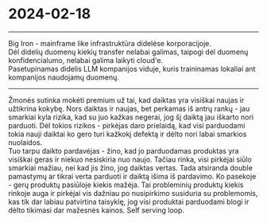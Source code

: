 # 2024-02-18
---
Big Iron - mainframe like infrastruktūra didelėse korporacijoje.  
Dėl didelių duomenų kiekių transfer nelabai galimas, taipogi dėl duomenų konfidencialumo, nelabai galima laikyti cloud'e.  
Pasetupinamas didelis LLM kompanijos viduje, kuris traininamas lokaliai ant kompanijos naudojamų duomenų.

---
Žmonės sutinka mokėti premium už tai, kad daiktas yra visiškai naujas ir užtikrina kokybę. Nors daiktas ir naujas, bet perkamas iš antrų rankų - jau smarkiai kyla rizika, kad su juo kažkas negerai, jog šį daiktą jau iškarto nori parduoti. Dėl tokios rizikos - pirkėjas daro prielaidą, kad visi parduodami tokia nauji daiktai ko gero turi kažkokį defektą ir dėlto nori labai smarkios nuolaidos.  
Tuo tarpu daikto pardavėjas - žino, kad jo parduodamas produktas yra visiškai geras ir niekuo nesiskiria nuo naujo. Tačiau rinka, visi pirkėjai siūlo smarkiai mažiau, nei kad jis žino, jog daiktas vertas. Tada atsiranda double pamastymų ar tikrai verta parduoti ir daiktą išima iš pardavimo. Ko pasekoje - gerų produktų pasiūloje kiekis mažėja. Tai probleminių produktų kiekis rinkoje auga ir pirkėjai vis dažniau po nusipirkimo susiduria su problemomis, kas tik dar labiau patvirtina taisyklę, jog visi produktai parduodami blogi ir dėlto tikimasi dar mažesnės kainos. Self serving loop.